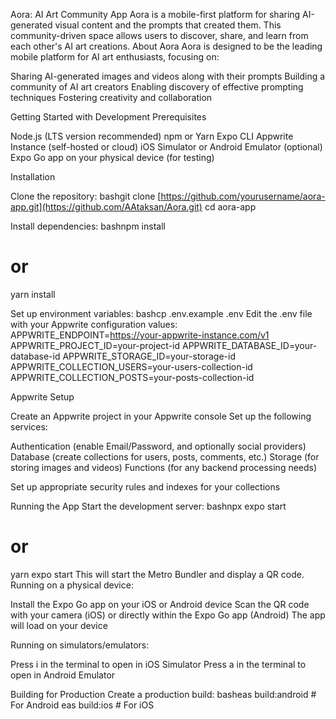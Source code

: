 Aora: AI Art Community App
Aora is a mobile-first platform for sharing AI-generated visual content and the prompts that created them. This community-driven space allows users to discover, share, and learn from each other's AI art creations.
About Aora
Aora is designed to be the leading mobile platform for AI art enthusiasts, focusing on:

Sharing AI-generated images and videos along with their prompts
Building a community of AI art creators
Enabling discovery of effective prompting techniques
Fostering creativity and collaboration

Getting Started with Development
Prerequisites

Node.js (LTS version recommended)
npm or Yarn
Expo CLI
Appwrite Instance (self-hosted or cloud)
iOS Simulator or Android Emulator (optional)
Expo Go app on your physical device (for testing)

Installation

Clone the repository:
bashgit clone [https://github.com/yourusername/aora-app.git](https://github.com/AAtaksan/Aora.git)
cd aora-app

Install dependencies:
bashnpm install
# or
yarn install

Set up environment variables:
bashcp .env.example .env
Edit the .env file with your Appwrite configuration values:
APPWRITE_ENDPOINT=https://your-appwrite-instance.com/v1
APPWRITE_PROJECT_ID=your-project-id
APPWRITE_DATABASE_ID=your-database-id
APPWRITE_STORAGE_ID=your-storage-id
APPWRITE_COLLECTION_USERS=your-users-collection-id
APPWRITE_COLLECTION_POSTS=your-posts-collection-id


Appwrite Setup

Create an Appwrite project in your Appwrite console
Set up the following services:

Authentication (enable Email/Password, and optionally social providers)
Database (create collections for users, posts, comments, etc.)
Storage (for storing images and videos)
Functions (for any backend processing needs)


Set up appropriate security rules and indexes for your collections

Running the App
Start the development server:
bashnpx expo start
# or
yarn expo start
This will start the Metro Bundler and display a QR code.
Running on a physical device:

Install the Expo Go app on your iOS or Android device
Scan the QR code with your camera (iOS) or directly within the Expo Go app (Android)
The app will load on your device

Running on simulators/emulators:

Press i in the terminal to open in iOS Simulator
Press a in the terminal to open in Android Emulator

Building for Production
Create a production build:
basheas build:android  # For Android
eas build:ios      # For iOS
